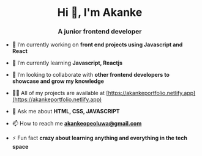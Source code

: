 <h1 align="center">Hi 👋, I'm Akanke</h1>
<h3 align="center">A junior frontend developer</h3>

- 🔭 I’m currently working on **front end projects using Javascript and React**

- 🌱 I’m currently learning **Javascript, Reactjs**

- 👯 I’m looking to collaborate with **other frontend developers to showcase and grow my knowledge**

- 👨‍💻 All of my projects are available at [https://akankeportfolio.netlify.app](https://akankeportfolio.netlify.app)

- 💬 Ask me about **HTML, CSS, JAVASCRIPT**

- 📫 How to reach me **akankeopeoluwa@gmail.com**

- ⚡ Fun fact **crazy about learning anything and everything in the tech space**


